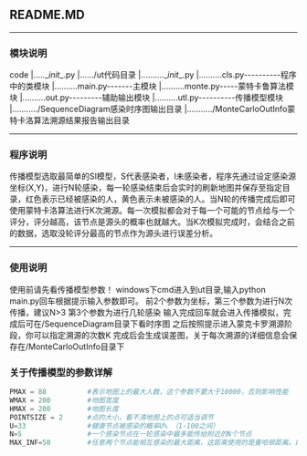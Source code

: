 ## README.MD

---

### 模块说明
code
|.....\__init__.py
|....../ut代码目录
|..........\__init__.py
|..........cls.py----------程序中的类模块
|..........main.py-------主模块
|..........monte.py-----蒙特卡鲁算法模块
|..........out.py---------辅助输出模块
|..........utl.py----------传播模型模块
|.........../SequenceDiagram感染时序图输出目录
|.........../MonteCarloOutInfo蒙特卡洛算法溯源结果报告输出目录

---

### 程序说明
传播模型选取最简单的SI模型，S代表感染者，I未感染者，程序先通过设定感染源坐标(X,Y)，进行N轮感染，每一轮感染结束后会实时的刷新地图并保存至指定目录，红色表示已经被感染的人，黄色表示未被感染的人。当N轮的传播完成后即可使用蒙特卡洛算法进行K次溯源。每一次模拟都会对于每一个可能的节点给与一个评分，评分越高，该节点是源头的概率也就越大。当K次模拟完成时，会结合之前的数据，选取没轮评分最高的节点作为源头进行误差分析。

---

### 使用说明
使用前请先看传播模型参数！
windows下cmd进入到ut目录,输入python main.py回车根据提示输入参数即可。
前2个参数为坐标，第三个参数为进行N次传播，建议N>3
第3个参数为进行几轮感染
输入完成回车就会进入传播模拟，完成后可在/SequenceDiagram目录下看时序图
之后按照提示进入蒙克卡罗溯源阶段，你可以指定溯源的次数K
完成后会生成误差图，关于每次溯源的详细信息会保存在/MonteCarloOutInfo目录下

### 关于传播模型的参数详解

~~~python
PMAX = 88          #表示地图上的最大人数，这个参数不要大于10000，否则影响性能                               
WMAX = 200         #地图宽度              
HMAX = 200         #地图长度         
POINTSIZE = 2      #点的大小，看不清地图上的点可适当调节            
U=33               #健康节点被感染的概率U% （1-100之间）                     
N=5                #一个感染节点在一轮感染中最多能传给附近的N个节点            
MAX_INF=50         #任意两个节点能相互感染的最大距离，这距离使用的是曼哈顿距离。即|dx|+|dy|来表示
~~~
